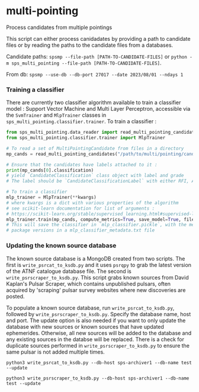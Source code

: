 # multi-pointing

Process candidates from multiple pointings

This script can either process canidadates by providing a path to candidate files or by reading the paths to the candidate files from a databases.

Candidate paths: `spsmp --file-path [PATH-TO-CANDIDATE-FILES]` or `python -m sps_multi_pointing --file-path [PATH-TO-CANDIDATE-FILES]`.

From db: `spsmp --use-db --db-port 27017 --date 2023/08/01 --ndays 1`

### Training a classifier

There are currently two classifier algorithm available to train a classifier model : Support Vector 
Machine and Multi Layer Perceptron, accessible via the `SvmTrainer` and `MlpTrainer` classes in 
`sps_multi_pointing.classifier.trainer`. To train a classifier : 
```python
from sps_multi_pointing.data_reader import read_multi_pointing_candidates
from sps_multi_pointing.classifier.trainer import MlpTrainer

# To read a set of MultiPointingCandidate from files in a directory
mp_cands = read_multi_pointing_candidates("/path/to/multi/pointing/candidates/")

# Ensure that the candidates have labels attached to it :
print(mp_cands[0].classification)
# yield `CandidateClassification` class object with label and grade
# The label should be `CandidateClassificationLabel` with either RFI, Ambiguous or Astro

# To train a classifier
mlp_trainer = MlpTrainer(**kwargs)
# where kwargs is a dict with various properties of the algorithm 
# see scikit-learn documentation for list of arguments : 
# https://scikit-learn.org/stable/supervised_learning.html#supervised-learning
mlp_trainer.train(mp_cands, compute_metrics=True, save_model=True, filename="./mlp_classifier.pickle")
# This will save the classifier in `mlp_classifier.pickle`, with the metrics, features used and python
# package versions in a mlp_classifier_metadata.txt file
```

### Updating the known source database

The known source database is a MongoDB created from two scripts. The first is `write_psrcat_to_ksdb.py` and it uses `psrqpy` to grab the latest version of the ATNF catalogue database file. The second is `write_psrscraper_to_ksdb.py`. This script grabs known sources from David Kaplan's Pulsar Scraper, which contains unpublished pulsars, often acquired by 'scraping' pulsar survey websites where new discoveries are posted. 

To populate a known source database, run `write_psrcat_to_ksdb.py`, followed by `write_psrscraper_to_ksdb.py`. Specify the database name, host and port. The update option is also needed if you want to only update the database with new sources or known sources that have updated ephemerides. Otherwise, all new sources will be added to the database and any existing sources in the databse will be replaced. There is a check for duplicate sources performed in `write_psrscraper_to_ksdb.py` to ensure the same pulsar is not added multiple times. 

```
python3 write_psrcat_to_ksdb.py --db-host sps-archiver1 --db-name test --update

python3 write_psrscraper_to_ksdb.py --db-host sps-archiver1 --db-name test --update
```


